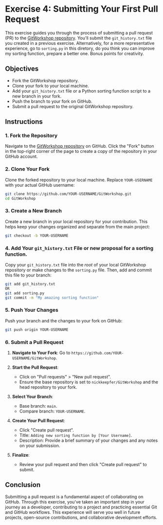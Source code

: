 # Exercise 4: Submitting Your First Pull Request

This exercise guides you through the process of submitting a pull request (PR) to the [GitWorkshop repository](https://github.com/nickkeepfer/GitWorkshop). You'll submit the `git_history.txt` file you created in a previous exercise. Alternatively, for a more representative experience, go to `sorting.py` in this diretory, do you think you can improve my sorting function, prepare a better one. Bonus points for creativity.

## Objectives

- Fork the GitWorkshop repository.
- Clone your fork to your local machine.
- Add your `git_history.txt` file or a Python sorting function script to a new branch in your fork.
- Push the branch to your fork on GitHub.
- Submit a pull request to the original GitWorkshop repository.

## Instructions

### 1. Fork the Repository

Navigate to the [GitWorkshop repository](https://github.com/nickkeepfer/GitWorkshop) on GitHub. Click the "Fork" button in the top-right corner of the page to create a copy of the repository in your GitHub account.

### 2. Clone Your Fork

Clone the forked repository to your local machine. Replace `YOUR-USERNAME` with your actual GitHub username:

```bash
git clone https://github.com/YOUR-USERNAME/GitWorkshop.git
cd GitWorkshop
```

### 3. Create a New Branch

Create a new branch in your local repository for your contribution. This helps keep your changes organized and separate from the main project:

```bash
git checkout -b YOUR-USERNAME
```

### 4. Add Your `git_history.txt` File or new proposal for a sorting function.

Copy your `git_history.txt` file into the *root* of your local GitWorkshop repository or make changes to the `sorting.py` file. Then, add and commit this file to your branch:

```bash
git add git_history.txt
OR
git add sorting.py
git commit -m "My amazing sorting function"
```

### 5. Push Your Changes

Push your branch and the changes to your fork on GitHub:

```bash
git push origin YOUR-USERNAME
```

### 6. Submit a Pull Request

1. **Navigate to Your Fork**: Go to `https://github.com/YOUR-USERNAME/GitWorkshop`.

2. **Start the Pull Request**:
    - Click on "Pull requests" > "New pull request".
    - Ensure the base repository is set to `nickkeepfer/GitWorkshop` and the head repository to your fork.

3. **Select Your Branch**:
    - Base branch: `main`.
    - Compare branch: `YOUR-USERNAME`.

4. **Create Your Pull Request**:
    - Click "Create pull request".
    - Title: `Adding new sorting function by [Your Username]`.
    - Description: Provide a brief summary of your changes and any notes on your submission.

5. **Finalize**:
    - Review your pull request and then click "Create pull request" to submit.

## Conclusion

Submitting a pull request is a fundamental aspect of collaborating on GitHub. Through this exercise, you've taken an important step in your journey as a developer, contributing to a project and practicing essential Git and GitHub workflows. This experience will serve you well in future projects, open-source contributions, and collaborative development efforts.
